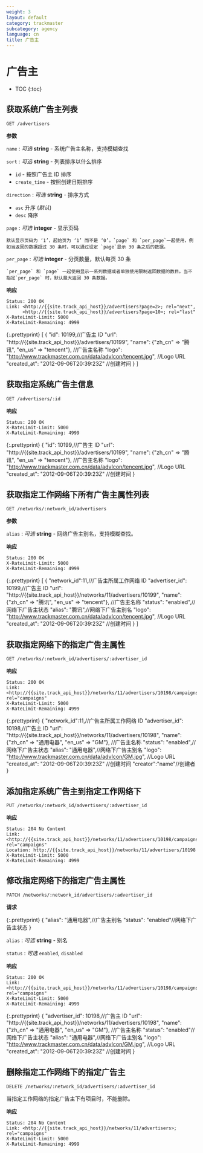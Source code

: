 ```yaml
---
weight: 3
layout: default
category: trackmaster
subcategory: agency
language: cn
title: 广告主
---
```


# 广告主

* TOC
{:toc}

## 获取系统广告主列表

    GET /advertisers

**参数**

`name`
: _可选_ **string** - 系统广告主名称，支持模糊查找

`sort`
: _可选_ **string** - 列表排序以什么排序

  * `id` - 按照广告主 ID 排序
  * `create_time` - 按照创建日期排序

`direction`
: _可选_ **string** - 排序方式

  * `asc` 升序 (_默认_)
  * `desc` 降序

`page`
: _可选_ **integer** - 显示页码

	默认显示页码为 ‘1’，起始页为 ‘1’ 而不是 ‘0’。`page` 和 `per_page`一起使用，例如当返回的数据超过 30 条时，可以通过设定 `page`显示 30 条之后的数据。

`per_page`
: _可选_ **integer** - 分页数量，默认每页 30 条

	`per_page` 和 `page` 一起使用显示一系列数据或者单独使用限制返回数据的数目。当不指定`per_page` 时，默认最大返回 30 条数据。

**响应**

    Status: 200 OK
    Link: <http://{{site.track_api_host}}/advertisers?page=2>; rel="next",
          <http://{{site.track_api_host}}/advertisers?page=10>; rel="last"
    X-RateLimit-Limit: 5000
    X-RateLimit-Remaining: 4999

{:.prettyprint}
    [
      {
        "id": 10199,//广告主 ID
        "url": "http://{{site.track_api_host}}/advertisers/10199",
        "name": {"zh_cn" => "腾讯", "en_us" => "tencent"},   //广告主名称
        "logo": "http://www.trackmaster.com.cn/data/advIcon/tencent.jpg",  //Logo URL
        "created_at": "2012-09-06T20:39:23Z"  //创建时间
      }
    ]


## 获取指定系统广告主信息

    GET /advertisers/:id

**响应**

    Status: 200 OK
    X-RateLimit-Limit: 5000
    X-RateLimit-Remaining: 4999

{:.prettyprint}
    {
        "id": 10199,//广告主 ID
        "url": "http://{{site.track_api_host}}/advertisers/10199",
        "name": {"zh_cn" => "腾讯", "en_us" => "tencent"},   //广告主名称
        "logo": "http://www.trackmaster.com.cn/data/advIcon/tencent.jpg",  //Logo URL
        "created_at": "2012-09-06T20:39:23Z"  //创建时间
    }


## 获取指定工作网络下所有广告主属性列表

    GET /networks/:network_id/advertisers

**参数**

`alias`
: _可选_ **string** - 网络广告主别名，支持模糊查找。


**响应**

    Status: 200 OK
    X-RateLimit-Limit: 5000
    X-RateLimit-Remaining: 4999

{:.prettyprint}
    [
      {
        "network_id":11,//广告主所属工作网络 ID
        "advertiser_id": 10199,//广告主 ID
        "url": "http://{{site.track_api_host}}/networks/11/advertisers/10199",
        "name": {"zh_cn" => "腾讯", "en_us" => "tencent"},   //广告主名称
        "status": "enabled",//网络下广告主状态
        "alias": "腾讯",//网络下广告主别名
        "logo": "http://www.trackmaster.com.cn/data/advIcon/tencent.jpg",  //Logo URL
        "created_at": "2012-09-06T20:39:23Z"  //创建时间
      }
    ]

## 获取指定网络下的指定广告主属性

    GET /networks/:network_id/advertisers/:advertiser_id

**响应**

    Status: 200 OK
    Link: <http://{{site.track_api_host}}/networks/11/advertisers/10198/campaigns>; rel="campaigns"
    X-RateLimit-Limit: 5000
    X-RateLimit-Remaining: 4999

{:.prettyprint}
    {
        "network_id":11,//广告主所属工作网络 ID
        "advertiser_id": 10198,//广告主 ID
        "url": "http://{{site.track_api_host}}/networks/11/advertisers/10198",
        "name": {"zh_cn" => "通用电器", "en_us" => "GM"},   //广告主名称
        "status": "enabled",//网络下广告主状态
        "alias": "通用电器",//网络下广告主别名
        "logo": "http://www.trackmaster.com.cn/data/advIcon/GM.jpg",  //Logo URL
        "created_at": "2012-09-06T20:39:23Z" //创建时间
        "creator":"name"//创建者
    }

## 添加指定系统广告主到指定工作网络下

    PUT /networks/:network_id/advertisers/:advertiser_id

**响应**

    Status: 204 No Content
    Link: <http://{{site.track_api_host}}/networks/11/advertisers/10198/campaigns>; rel="campaigns"
    Location: http://{{site.track_api_host}}/networks/11/advertisers/10198
    X-RateLimit-Limit: 5000
    X-RateLimit-Remaining: 4999


## 修改指定网络下的指定广告主属性

    PATCH /networks/:network_id/advertisers/:advertiser_id

**请求**

{:.prettyprint}
    {
        "alias": "通用电器",//广告主别名
        "status": "enabled"//网络下广告主状态
    }


`alias`
: _可选_ **string** - 别名

`status`
: _可选_ `enabled`, `disabled`

**响应**

    Status: 200 OK
    Link: <http://{{site.track_api_host}}/networks/11/advertisers/10198/campaigns>; rel="campaigns"
    X-RateLimit-Limit: 5000
    X-RateLimit-Remaining: 4999

{:.prettyprint}
    {
        "advertiser_id": 10198,//广告主 ID
        "url": "http://{{site.track_api_host}}/networks/11/advertisers/10198",
        "name": {"zh_cn" => "通用电器", "en_us" => "GM"},   //广告主名称
        "status": "enabled"//网络下广告主状态
        "alias": "通用电器",//网络下广告主别名
        "logo": "http://www.trackmaster.com.cn/data/advIcon/GM.jpg",  //Logo URL
        "created_at": "2012-09-06T20:39:23Z" //创建时间
    }

## 删除指定工作网络下的指定广告主

    DELETE /networks/:network_id/advertisers/:advertiser_id

当指定工作网络的指定广告主下有项目时，不能删除。

**响应**

    Status: 204 No Content
    Link: <http://{{site.track_api_host}}/networks/11/advertisers>; rel="campaigns"
    X-RateLimit-Limit: 5000
    X-RateLimit-Remaining: 4999


